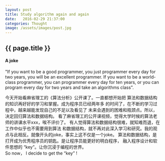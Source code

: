 ```yaml
---
layout: post
title: Study algorithm again and again
date:   2016-02-29 21:37:00
categories: Thought
image: /assets/images/post.jpg
---
```

<h2>{{ page.title }}</h2>

  <p>
    <h4> A joke </h4>
    "If you want to be a good programmer,
    you just programmer every day for two years,
    you will be an excellent programmer.
    If you want to be a world-class programmer,
    you can programmer every day for ten years,
    or you can program every day for two years
    and take an algorithms class".
  </p>

  <p>
    今天开始看麻省理工的《算法分析》公开课了。一直都想开始把
    算法和数据结构的知识再好好的学习和掌握。成为程序员已经两年多
    的时间了，在不断的学习过程中，越来越能发现自己的不足以及看见了
    未来会遇到的困难和瓶颈点。所以，决定回归算法和数据结构。
    看了麻省理工的公开课视频，觉得大学时候的算法老师的讲课水平xxx，唉不评价了。
    有人觉得算法和数据结构很难，就知难而退，在工作中似乎也不需要用到算法
    和数据结构，就不再对此深入学习和研究。我的观点与此相反。就像开头的joke，事实上这不仅是一个joke。
    算法和数据结构，是打开成为优秀程序员的钥匙。是让程序员能更好的明白程序，
    融入程序设计和软件思想的 “key”。让你沉浸于编程的世界。
    <br>
    So now， I decide to get the “key” !
  </p>

